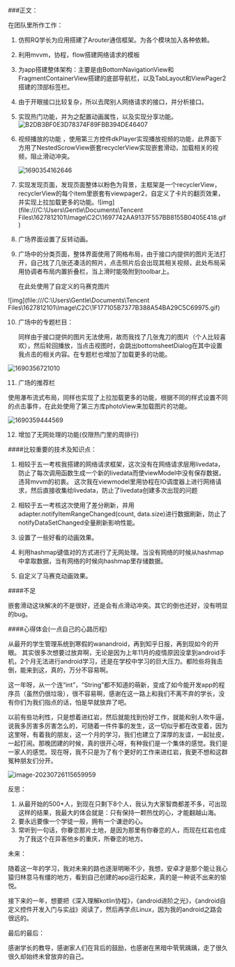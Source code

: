 ###正文：

在团队里所作工作：

1. 仿照RQ学长为应用搭建了Arouter通信框架。为各个模块加入各种依赖。
2. 利用mvvm，协程，flow搭建网络请求的模板
3. 为app搭建整体架构：主要是由BottomNavigationView和FragmentContainerView搭建的底部导航栏，以及TabLayout和ViewPager2搭建的顶部标签栏。
4. 由于开眼接口比较复杂，所以去爬别人网络请求的接口，并分析接口。
5. 实现热门功能，并为之配置动画属性，以及实现分享功能。
![B2DB3BF0E3D78374F89FBB394DE46407](https://github.com/Gentlemuqiu/SumTest/assets/115886697/e359d1d1-3f6c-44bc-9d2b-130cc23afb8d)


6. 视频播放的功能 ，使用第三方控件dkPlayer实现播放视频的功能，此界面下方用了NestedScrowView嵌套recyclerView实现嵌套滑动，加载相关的视频，阻止滑动冲突。

   ![1690354162646](https://github.com/Gentlemuqiu/SumTest/blob/Lixh_feature/images/1690354162646.gif)

7. 实现发现页面，发现页面整体以粉色为背景，主框架是一个recyclerView，recyclerView的每个item里嵌套有viewpager2，自定义了卡片的翻页效果，并实现上拉加载更多的功能。![img](file:///C:\Users\Gentle\Documents\Tencent Files\1627812101\Image\C2C\1697742AA9137F557BB8155B0405E418.gif)

8. 广场界面设置了反转动画。

9. 广场中的分类页面，整体界面使用了网格布局，由于接口内提供的图片无法打开，自己找了几张还凑活的照片，点击照片后会出现其相关视频，此处布局采用协调者布局内置折叠栏，当上滑时能吸附到toolbar上。

   在此处使用了自定义的马赛克图片

![img](file:///C:\Users\Gentle\Documents\Tencent Files\1627812101\Image\C2C\1F177105B7377B388A54BA29C5C69975.gif)

10. 广场中的专题栏目：

    同样由于接口提供的图片无法使用，故而我找了几张鬼刀的图片（个人比较喜欢），然后轮回播放，当点击视图时，会跳出bottomsheetDialog在其中设置我点击的相关内容。在专题栏也增加了加载更多的功能。

![1690356721010](C:\Users\Gentle\Desktop\在人间\FileRecv\1690356721010.gif)

11. 广场的推荐栏

使用瀑布流式布局，同样也实现了上拉加载更多的功能，根据不同的样式设置不同的点击事件，在此处使用了第三方库photoView来加载图片的功能。

![1690359444569](C:\Users\Gentle\Desktop\在人间\FileRecv\1690359444569.gif)

12. 增加了无网处理的功能(仅限热门里的周排行)

####比较重要的技术及知识点：

1. 相较于五一考核我搭建的网络请求框架，这次没有在网络请求层用livedata，防止了每次调用函数生成一个新的livedata而使viewModel中没有保存数据，违背mvvm的初衷。 这次我在viewmodel里用协程在IO调度器上进行网络请求，然后直接收集给livedata，防止了livedata创建多次出现的问题

2. 相较于五一考核这次使用了差分刷新，并用adapter.notifyItemRangeChanged(count, data.size)进行数据刷新，防止了notifyDataSetChanged全量刷新影响性能。

3. 设置了一些好看的动画效果。
4. 利用hashmap键值对的方式进行了无网处理。当没有网络的时候从hashmap中拿取数据，当有网络的时候向hashmap里存储数据。
5. 自定义了马赛克动画效果。

####不足

嵌套滑动这块解决的不是很好，还是会有点滑动冲突。其它的倒也还好，没有明显的bug。

####心得体会(一点自己的心路历程)

从最开的学生管理系统到寒假的wanandroid，再到知乎日报，再到现如今的开眼。 其实很多次想要过放弃啊，无论是因为上年11月的疫情原因没拿到android手机，2个月无法进行android学习，还是在学校中学习的巨大压力。都险些将我击倒，能来到这，真的，万分不容易啊。

这一年呀，从一个连“int”，“String”都不知道的萌新，变成了如今能开发app的程序员（虽然仍很垃圾），很不容易啊，感谢在这一路上和我们不离不弃的学长，没有你们为我们指点的话，怕是早就放弃了吧。

以前有些功利性，只是想着进红岩，然后就能找到份好工作，就能和别人吹牛逼，说我多厉害多厉害怎么的，可随着一件件事的发生，这一切似乎都在改变着，因为这里呀，有着我的朋友，这一个月的学习，我们也建立了深厚的友谊，一起扯皮，一起打闹。那晚团建的时候，真的很开心呀，有种我们是一个集体的感觉。我们是一家人的感觉。现在呀，我不只是为了有个更好的工作来进红岩，我更不想和这群冤种朋友们分开。

![image-20230726115659959](C:\Users\Gentle\AppData\Roaming\Typora\typora-user-images\image-20230726115659959.png)

反思：

1. 从最开始的500+人，到现在只剩下8个人，我认为大家智商都差不多，可出现这样的结果，我最大的体会就是：只有保持一颗热忱的心，才能翻越山海。
2. 要永远要像一个学徒一般，拥有一个谦逊的心。
3. 常听到一句话，你眷恋那片土地，是因为那里有你眷恋的人，而现在红岩也成为了我这个在异客他乡的重庆，所眷恋的地方。

未来：

随着这一年的学习，我对未来的路也逐渐明晰不少，我想，安卓才是那个能让我心猿归林意马有缰的地方，看到自己创建的app运行起来，真的是一种说不出来的愉悦。

接下来的一年，想要把《深入理解kotlin协程》，《android进阶之光》，《android自定义控件开发入门与实战》阅读了，然后再学点Linux，因为我的android之路会很远的。

最后的最后：

感谢学长的教导，感谢家人们在背后的鼓励，也感谢在黑暗中茕茕踽踽，走了很久很久却始终未曾放弃的自己。
